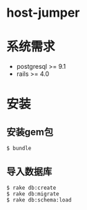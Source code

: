 # host-jumper# 系统需求* postgresql >= 9.1* rails >= 4.0# 安装## 安装gem包    $ bundle## 导入数据库    $ rake db:create    $ rake db:migrate    $ rake db:schema:load